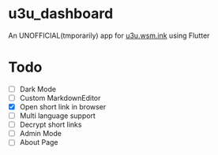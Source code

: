 # u3u_dashboard

An UNOFFICIAL(tmporarily) app for [u3u.wsm.ink](https://u3u.wsm.ink) using Flutter

# Todo

- [ ] Dark Mode
- [ ] Custom MarkdownEditor
- [x] Open short link in browser
- [ ] Multi language support
- [ ] Decrypt short links
- [ ] Admin Mode
- [ ] About Page
